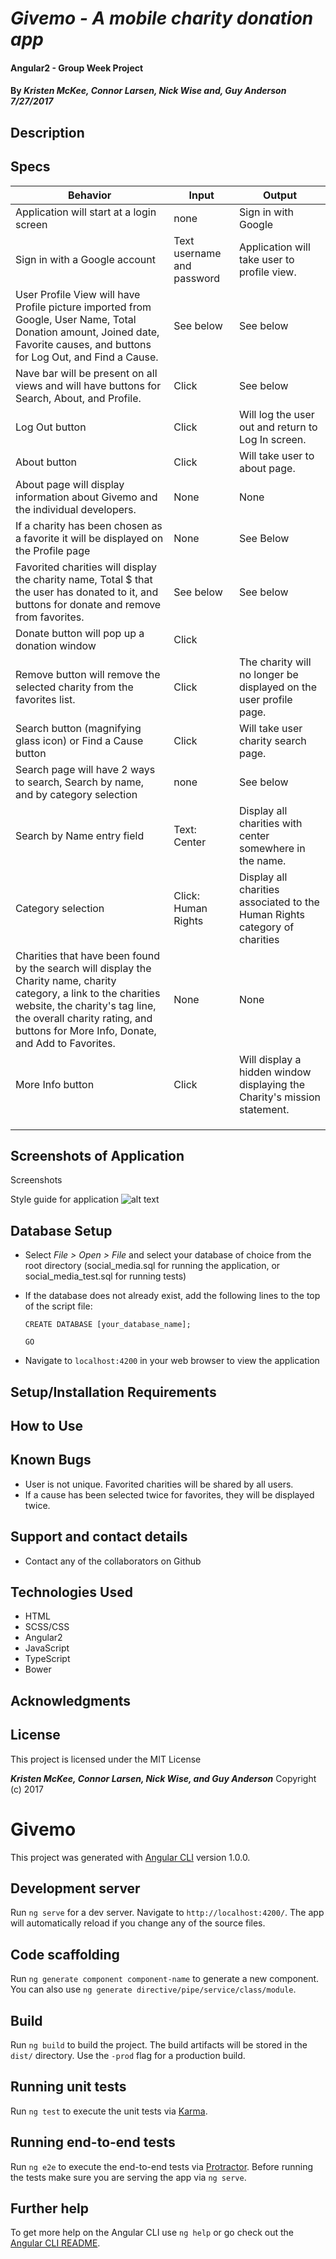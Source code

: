 # _Givemo - A mobile charity donation app_

#### Angular2 - Group Week Project

#### By _Kristen McKee, Connor Larsen, Nick Wise and, Guy Anderson 7/27/2017_

## Description


## Specs
| Behavior | Input | Output |
|---|---|---|
| Application will start at a login screen | none | Sign in with Google |
| Sign in with a Google account | Text username and password | Application will take user to profile view. |
| User Profile View will have Profile picture imported from Google, User Name, Total Donation amount, Joined date, Favorite causes, and buttons for Log Out, and Find a Cause. | See below | See below |
| Nave bar will be present on all views and will have buttons for Search, About, and Profile. | Click | See below |
| Log Out button | Click | Will log the user out and return to Log In screen. |
| About button | Click | Will take user to about page. |
| About page will display information about Givemo and the individual developers. | None | None |
| If a charity has been chosen as a favorite it will be displayed on the Profile page | None | See Below |
| Favorited charities will display the charity name, Total $ that the user has donated to it, and buttons for donate and remove from favorites. | See below | See below |
| Donate button will pop up a donation window | Click |  |
| Remove button will remove the selected charity from the favorites list. | Click | The charity will no longer be displayed on the user profile page. |
| Search button (magnifying glass icon) or Find a Cause button | Click | Will take user charity search page. |
| Search page will have 2 ways to search, Search by name, and by category selection | none | See below |
| Search by Name entry field | Text: Center | Display all charities with center somewhere in the name.  |
| Category selection | Click: Human Rights | Display all charities associated to the Human Rights category of charities |
| Charities that have been found by the search will display the Charity name, charity category, a link to the charities website, the charity's tag line, the overall charity rating, and buttons for More Info, Donate, and Add to Favorites. | None | None |
| More Info button | Click | Will display a hidden window displaying the Charity's mission statement. |
|  |  |  |
|  |  |  |
|  |  |  |

## Screenshots of Application

Screenshots


Style guide for application
![alt text](https://github.com/kristendynamite/givemo/src/assets/style_guide.jpg?raw=true)


## Database Setup


* Select *File > Open > File* and select your database of choice from the root directory (social_media.sql for running the application, or social_media_test.sql for running tests)

* If the database does not already exist, add the following lines to the top of the script file:

  `CREATE DATABASE [your_database_name];`

  `GO`


* Navigate to `localhost:4200` in your web browser to view the application


## Setup/Installation Requirements

## How to Use

## Known Bugs

* User is not unique. Favorited charities will be shared by all users.
* If a cause has been selected twice for favorites, they will be displayed twice.

## Support and contact details

* Contact any of the collaborators on Github

## Technologies Used

* HTML
* SCSS/CSS
* Angular2
* JavaScript
* TypeScript
* Bower



## Acknowledgments


## License

This project is licensed under the MIT License

**_Kristen McKee, Connor Larsen, Nick Wise, and Guy Anderson_** Copyright (c) 2017




# Givemo

This project was generated with [Angular CLI](https://github.com/angular/angular-cli) version 1.0.0.

## Development server

Run `ng serve` for a dev server. Navigate to `http://localhost:4200/`. The app will automatically reload if you change any of the source files.

## Code scaffolding

Run `ng generate component component-name` to generate a new component. You can also use `ng generate directive/pipe/service/class/module`.

## Build

Run `ng build` to build the project. The build artifacts will be stored in the `dist/` directory. Use the `-prod` flag for a production build.

## Running unit tests

Run `ng test` to execute the unit tests via [Karma](https://karma-runner.github.io).

## Running end-to-end tests

Run `ng e2e` to execute the end-to-end tests via [Protractor](http://www.protractortest.org/).
Before running the tests make sure you are serving the app via `ng serve`.

## Further help

To get more help on the Angular CLI use `ng help` or go check out the [Angular CLI README](https://github.com/angular/angular-cli/blob/master/README.md).
